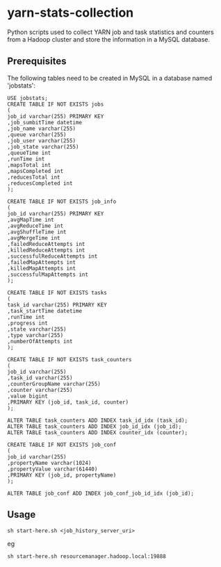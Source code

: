 # yarn-stats-collection

Python scripts used to collect YARN job and task statistics and counters from a Hadoop cluster and store the information in a MySQL database.

## Prerequisites

The following tables need to be created in MySQL in a database named 'jobstats':

	USE jobstats;
	CREATE TABLE IF NOT EXISTS jobs 
	(
	job_id varchar(255) PRIMARY KEY
	,job_sumbitTime datetime
	,job_name varchar(255)
	,queue varchar(255)
	,job_user varchar(255)
	,job_state varchar(255)
	,queueTime int
	,runTime int
	,mapsTotal int
	,mapsCompleted int
	,reducesTotal int
	,reducesCompleted int
	);

	CREATE TABLE IF NOT EXISTS job_info
	(
	job_id varchar(255) PRIMARY KEY
	,avgMapTime int
	,avgReduceTime int
	,avgShuffleTime int
	,avgMergeTime int
	,failedReduceAttempts int
	,killedReduceAttempts int
	,successfulReduceAttempts int
	,failedMapAttempts int
	,killedMapAttempts int
	,successfulMapAttempts int
	);

	CREATE TABLE IF NOT EXISTS tasks
	(
	task_id varchar(255) PRIMARY KEY
	,task_startTime datetime
	,runTime int
	,progress int
	,state varchar(255) 
	,type varchar(255)
	,numberOfAttempts int
	);

	CREATE TABLE IF NOT EXISTS task_counters
	(
	job_id varchar(255)
	,task_id varchar(255)
	,counterGroupName varchar(255)
	,counter varchar(255)
	,value bigint
	,PRIMARY KEY (job_id, task_id, counter)
	);

	ALTER TABLE task_counters ADD INDEX task_id_idx (task_id);
	ALTER TABLE task_counters ADD INDEX job_id_idx (job_id);
	ALTER TABLE task_counters ADD INDEX counter_idx (counter);

	CREATE TABLE IF NOT EXISTS job_conf
	(
	job_id varchar(255)
	,propertyName varchar(1024)
	,propertyValue varchar(61440)
	,PRIMARY KEY (job_id, propertyName)
	);

	ALTER TABLE job_conf ADD INDEX job_conf_job_id_idx (job_id);	

## Usage

	sh start-here.sh <job_history_server_uri>

eg

	sh start-here.sh resourcemanager.hadoop.local:19888
